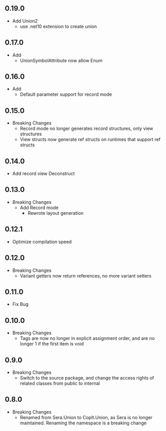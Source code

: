 ﻿## 0.19.0
- Add Union2
  - use .net10 extension to create union

## 0.17.0
- Add
  - UnionSymbolAttribute now allow Enum

## 0.16.0
- Add
  - Default parameter support for record mode

## 0.15.0
- Breaking Changes
  - Record mode no longer generates record structures, only view structures
  - View structs now generate ref structs on runtimes that support ref structs

## 0.14.0
- Add record view Deconstruct

## 0.13.0
- Breaking Changes
  - Add Record mode
    - Rewrote layout generation

## 0.12.1
- Optimize compilation speed

## 0.12.0
- Breaking Changes
  - Variant getters now return references, no more variant setters

## 0.11.0
- Fix Bug

## 0.10.0
- Breaking Changes
  - Tags are now no longer in explicit assignment order, and are no longer 1 if the first item is void

## 0.9.0
- Breaking Changes
  - Switch to the source package, and change the access rights of related classes from public to internal

## 0.8.0
- Breaking Changes
  - Renamed from Sera.Union to Coplt.Union, as Sera is no longer maintained. Renaming the namespace is a breaking change
